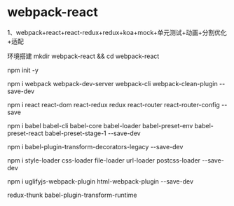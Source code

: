 # webpack-react
1、webpack+react+react-redux+redux+koa+mock+单元测试+动画+分割优化+适配

环境搭建
mkdir webpack-react && cd webpack-react

npm init -y

npm i webpack webpack-dev-server webpack-cli webpack-clean-plugin --save-dev

npm i react react-dom react-redux redux react-router react-router-config --save

npm i babel babel-cli babel-core babel-loader babel-preset-env babel-preset-react babel-preset-stage-1 --save-dev

npm i babel-plugin-transform-decorators-legacy --save-dev

npm i style-loader css-loader file-loader url-loader postcss-loader --save-dev

npm i uglifyjs-webpack-plugin html-webpack-plugin --save-dev





redux-thunk  babel-plugin-transform-runtime